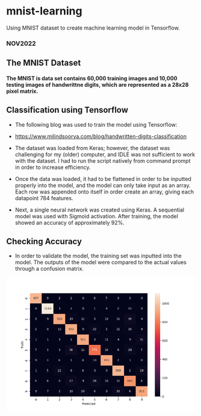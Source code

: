 # mnist-learning
Using MNIST dataset to create machine learning model in Tensorflow. 

### NOV2022

## The MNIST Dataset

#### The MNIST is  data set contains 60,000 training images and 10,000 testing images of handwrittne digits, which are represented as a 28x28 pixel matrix. 

## Classification using Tensorflow

* The following blog was used to train the model using Tensorflow:

* https://www.milindsoorya.com/blog/handwritten-digits-classification

* The dataset was loaded from Keras; however, the dataset was challenging for my (older) computer, and IDLE was not sufficient to work with the dataset. I had to run the script natively from command prompt in order to increase efficiency. 

* Once the data was loaded, it had to be flattened in order to be inputted properly into the model, and the model can only take input as an array. Each row was appended onto itself in order create an array, giving each datapoint 784 features.

* Next, a single neural network was created using Keras. A sequential model was used with Sigmoid activation. After training, the model showed an accuracy of approximately 92%.

## Checking Accuracy

* In order to validate the model, the training set was inputted into the model. The outputs of the model were compared to the actual values through a confusion matrix. 

![Confusion Matrix](confusion_matrix.png)